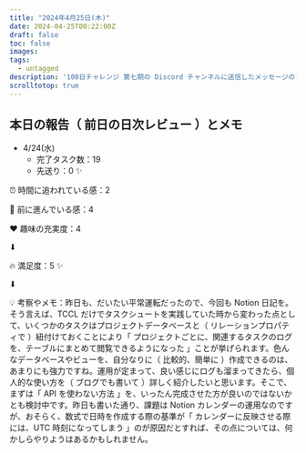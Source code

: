 ```yaml
---
title: "2024年4月25日(木)"
date: 2024-04-25T00:22:00Z
draft: false
toc: false
images:
tags: 
  - untagged
description: '100日チャレンジ 第七期の Discord チャンネルに送信したメッセージのアーカイブ'
scrolltotop: true
---
```


## 本日の報告（ 前日の日次レビュー ）とメモ

- 4/24(水)
  - 完了タスク数：19
  - 先送り：0 ✨

⏰ 時間に追われている感：2

💪 前に進んでいる感：4

❤️ 趣味の充実度：4

⬇︎

🔥 満足度：5 ✨

⬇︎

💡 考察やメモ：昨日も、だいたい平常運転だったので、今回も Notion 日記を。そう言えば、TCCL だけでタスクシュートを実践していた時から変わった点として、いくつかのタスクはプロジェクトデータベースと（ リレーションプロパティで ）紐付けておくことにより「 プロジェクトごとに、関連するタスクのログを、テーブルにまとめて閲覧できるようになった 」ことが挙げられます。色んなデータベースやビューを、自分なりに（ 比較的、簡単に ）作成できるのは、あまりにも強力ですね。運用が定まって、良い感じにログも溜まってきたら、個人的な使い方を（ ブログでも書いて ）詳しく紹介したいと思います。そこで、まずは「 API を使わない方法 」を、いったん完成させた方が良いのではないかとも検討中です。昨日も書いた通り、課題は Notion カレンダーの運用なのですが、おそらく、数式で日時を作成する際の基準が「 カレンダーに反映させる際には、UTC 時刻になってしまう 」のが原因だとすれば、その点については、何かしらやりようはあるかもしれません。
